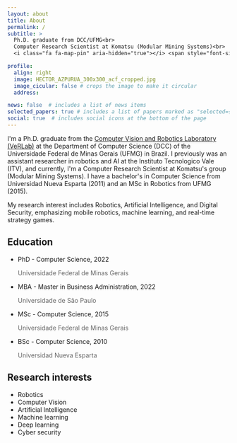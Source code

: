```yaml
---
layout: about
title: About
permalink: /
subtitle: > 
  Ph.D. graduate from DCC/UFMG<br>
  Computer Research Scientist at Komatsu (Modular Mining Systems)<br>
  <i class="fa fa-map-pin" aria-hidden="true"></i> <span style="font-size:10pt;">Belo Horizonte, Brazil</span>

profile:
  align: right
  image: HECTOR_AZPURUA_300x300_acf_cropped.jpg
  image_cicular: false # crops the image to make it circular
  address:

news: false  # includes a list of news items
selected_papers: true # includes a list of papers marked as "selected={true}"
social: true  # includes social icons at the bottom of the page
---
```


I'm a Ph.D. graduate from the <a href="https://www.verlab.dcc.ufmg.br/">Computer Vision and Robotics Laboratory (VeRLab)</a> at the Department of Computer Science (DCC) of the Universidade Federal de Minas Gerais (UFMG) in Brazil. I previously was an assistant researcher in robotics and AI at the Instituto Tecnologico Vale (ITV), and currently, I'm a Computer Research Scientist at Komatsu's group (Modular Mining Systems). I have a bachelor's in Computer Science from Universidad Nueva Esparta (2011) and an MSc in Robotics from UFMG (2015). 

My research interest includes Robotics, Artificial Intelligence, and Digital Security, emphasizing mobile robotics, machine learning, and real-time strategy games.

<div class="publications repositories d-flex flex-wrap flex-md-row flex-column justify-content-between align-items-center">
  <div class="">
    <h2>Education</h2>
    <ul class="ul-edu fa-ul">
      <li>
        <i class="fa-li fas fa-graduation-cap"></i>
        <div class="description">
          <p class="course" style="margin-bottom: 0rem;">PhD - Computer Science, 2022</p>
          <p class="institution" style="color: rgba(0,0,0,0.6); margin-bottom: 0rem;">Universidade Federal de Minas Gerais</p>
        </div>
      </li>
      <li>
        <i class="fa-li fas fa-graduation-cap"></i>
        <div class="description">
          <p class="course" style="margin-bottom: 0rem;">MBA - Master in Business Administration, 2022</p>
          <p class="institution" style="color: rgba(0,0,0,0.6); margin-bottom: 0rem;">Universidade de São Paulo</p>
        </div>
      </li>
      <li>
        <i class="fa-li fas fa-graduation-cap"></i>
        <div class="description">
          <p class="course" style="margin-bottom: 0rem;">MSc - Computer Science, 2015</p>
          <p class="institution" style="color: rgba(0,0,0,0.6); margin-bottom: 0rem;">Universidade Federal de Minas Gerais</p>
        </div>
      </li>
      <li>
        <i class="fa-li fas fa-graduation-cap"></i>
        <div class="description">
          <p class="course" style="margin-bottom: 0rem;">BSc - Computer Science, 2010</p>
          <p class="institution" style="color: rgba(0,0,0,0.6); margin-bottom: 0rem;">Universidad Nueva Esparta</p>
        </div>
      </li>
    </ul>
  </div>
</div>

<div class="publications repositories d-flex flex-wrap flex-md-row flex-column justify-content-between align-items-center">
  <div class="repo">
    <h2>Research interests</h2>
    <ul>
      <li>Robotics</li>
      <li>Computer Vision</li>
      <li>Artificial Intelligence</li>
      <li>Machine learning</li>
      <li>Deep learning</li>
      <li>Cyber security</li>
    </ul>
  </div>
</div>

<!-- Write your biography here. Tell the world about yourself. Link to your favorite [subreddit](http://reddit.com). You can put a picture in, too. The code is already in, just name your picture `prof_pic.jpg` and put it in the `img/` folder.

Put your address / P.O. box / other info right below your picture. You can also disable any these elements by editing `profile` property of the YAML header of your `_pages/about.md`. Edit `_bibliography/papers.bib` and Jekyll will render your [publications page](/al-folio/publications/) automatically.

Link to your social media connections, too. This theme is set up to use [Font Awesome icons](http://fortawesome.github.io/Font-Awesome/) and [Academicons](https://jpswalsh.github.io/academicons/), like the ones below. Add your Facebook, Twitter, LinkedIn, Google Scholar, or just disable all of them. -->
